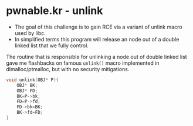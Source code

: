 # pwnable.kr - unlink

- The goal of this challenge is to gain RCE via a variant of unlink macro used by libc.
- In simplified terms this program will release an node out of a double linked list that we fully control.

The routine that is responsible for unlinking a node out of double linked list gave me flashbacks on famous ```unlink()``` macro implemented in dlmalloc/ptmalloc, but with no security mitigations.

```C
void unlink(OBJ* P){
	OBJ* BK;
	OBJ* FD;
	BK=P->bk;
	FD=P->fd;
	FD->bk=BK;
	BK->fd=FD;
}
```